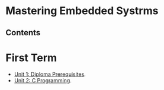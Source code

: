 # **Mastering Embedded Systrms**

## **Contents**
# **First Term**
- [Unit 1: Diploma Prerequisites]().
- [Unit 2: C Programming](https://github.com/MohamedMagdyJarrah/Mastering-Embedded-Systrms/tree/main/Unit_2_C_Programming).

